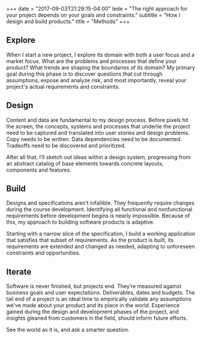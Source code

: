 +++
date = "2017-09-03T21:29:15-04:00"
lede = "The right approach for your project depends on your goals and constraints."
subtitle = "How I design and build products."
title = "Methods"
+++

<h2>Explore</h2>

When I start a new project, I explore its domain with both a user focus and a
market focus. What are the problems and processes that define your product? What
trends are shaping the boundaries of its domain? My primary goal during this
phase is to discover questions that cut through assumptions, expose and analyze
risk, and most importantly, reveal your project's actual requirements and
constraints.

<h2>Design</h2>

Content and data are fundamental to my design process. Before pixels hit the
screen, the concepts, systems and processes that underlie the project need to be
captured and translated into user stories and design problems. Copy needs to be
written. Data dependencies need to be documented. Tradeoffs need to be
discovered and prioritized.

After all that, I’ll sketch out ideas within a design system, progressing from
an abstract catalog of base elements towards concrete layouts, components and
features.

<h2>Build</h2>

Designs and specifications aren’t infallible. They frequently require changes
during the course development. Identifying all functional and nonfunctional
requirements before development begins is nearly impossible. Because of this, my
approach to building software products is adaptive.

Starting with a narrow slice of the specification, I build a working application
that satisfies that subset of requirements. As the product is built, its
requirements are extended and changed as needed, adapting to unforeseen
constraints and opportunities.

<h2>Iterate</h2>

Software is never finished, but projects end. They’re measured against business
goals and user expectations. Deliverables, dates and budgets. The tail end of a
project is an ideal time to empirically validate any assumptions we've made
about your product and its place in the world. Experience gained during the
design and development phases of the project, and insights gleaned from
customers in the field, should inform future efforts. 

See the world as it is, and ask a smarter question.
 

